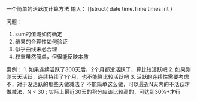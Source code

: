 一个简单的活跃度计算方法
输入：
[]struct{
date time.Time
times int
}

问题：
1. sum的值域如何确定
2. 结果的合理性如何验证
3. 似乎曲线未必合理
4. 权重虽然简单，但很能反映本质

案例：
    1. 如果连续活跃了300天后，2个月都没活跃了，算比较活跃吧
    2. 如果刚刚天天活跃，连续持续了1个月，也不能算比较活跃吧
    3. 活跃的连续性需要考虑不，对于没活跃的那些天做减法？
        不能简单这么做，可以最近N天内的不活跃才做减法，N < 30 ; 实际上最近30天的积分应该比较高的，可达到30%+才行